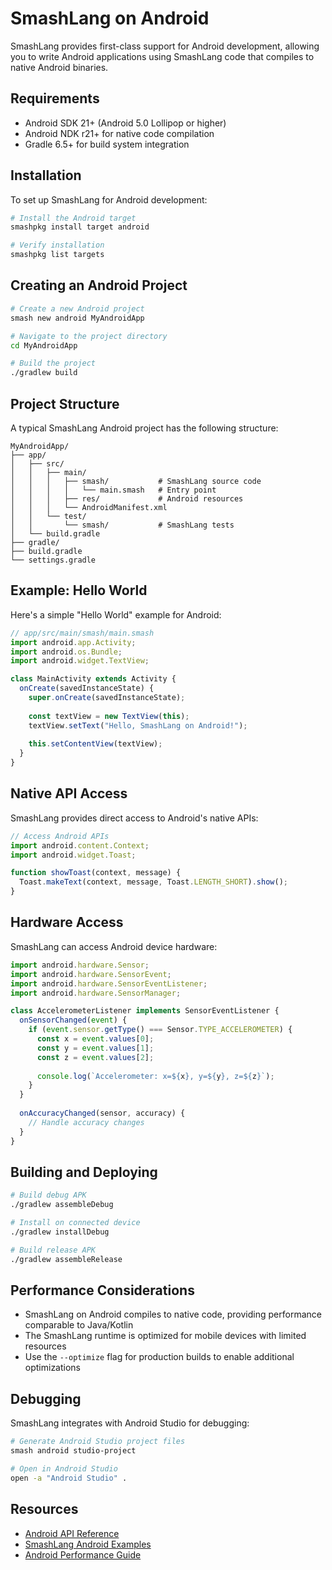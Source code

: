 # SmashLang on Android

SmashLang provides first-class support for Android development, allowing you to write Android applications using SmashLang code that compiles to native Android binaries.

## Requirements

- Android SDK 21+ (Android 5.0 Lollipop or higher)
- Android NDK r21+ for native code compilation
- Gradle 6.5+ for build system integration

## Installation

To set up SmashLang for Android development:

```bash
# Install the Android target
smashpkg install target android

# Verify installation
smashpkg list targets
```

## Creating an Android Project

```bash
# Create a new Android project
smash new android MyAndroidApp

# Navigate to the project directory
cd MyAndroidApp

# Build the project
./gradlew build
```

## Project Structure

A typical SmashLang Android project has the following structure:

```
MyAndroidApp/
├── app/
│   ├── src/
│   │   ├── main/
│   │   │   ├── smash/           # SmashLang source code
│   │   │   │   └── main.smash   # Entry point
│   │   │   ├── res/             # Android resources
│   │   │   └── AndroidManifest.xml
│   │   └── test/
│   │       └── smash/           # SmashLang tests
│   └── build.gradle
├── gradle/
├── build.gradle
└── settings.gradle
```

## Example: Hello World

Here's a simple "Hello World" example for Android:

```javascript
// app/src/main/smash/main.smash
import android.app.Activity;
import android.os.Bundle;
import android.widget.TextView;

class MainActivity extends Activity {
  onCreate(savedInstanceState) {
    super.onCreate(savedInstanceState);
    
    const textView = new TextView(this);
    textView.setText("Hello, SmashLang on Android!");
    
    this.setContentView(textView);
  }
}
```

## Native API Access

SmashLang provides direct access to Android's native APIs:

```javascript
// Access Android APIs
import android.content.Context;
import android.widget.Toast;

function showToast(context, message) {
  Toast.makeText(context, message, Toast.LENGTH_SHORT).show();
}
```

## Hardware Access

SmashLang can access Android device hardware:

```javascript
import android.hardware.Sensor;
import android.hardware.SensorEvent;
import android.hardware.SensorEventListener;
import android.hardware.SensorManager;

class AccelerometerListener implements SensorEventListener {
  onSensorChanged(event) {
    if (event.sensor.getType() === Sensor.TYPE_ACCELEROMETER) {
      const x = event.values[0];
      const y = event.values[1];
      const z = event.values[2];
      
      console.log(`Accelerometer: x=${x}, y=${y}, z=${z}`);
    }
  }
  
  onAccuracyChanged(sensor, accuracy) {
    // Handle accuracy changes
  }
}
```

## Building and Deploying

```bash
# Build debug APK
./gradlew assembleDebug

# Install on connected device
./gradlew installDebug

# Build release APK
./gradlew assembleRelease
```

## Performance Considerations

- SmashLang on Android compiles to native code, providing performance comparable to Java/Kotlin
- The SmashLang runtime is optimized for mobile devices with limited resources
- Use the `--optimize` flag for production builds to enable additional optimizations

## Debugging

SmashLang integrates with Android Studio for debugging:

```bash
# Generate Android Studio project files
smash android studio-project

# Open in Android Studio
open -a "Android Studio" .
```

## Resources

- [Android API Reference](https://developer.android.com/reference)
- [SmashLang Android Examples](../examples/android/)
- [Android Performance Guide](../performance/android.md)